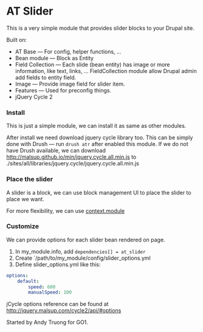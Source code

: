 AT Slider
===

This is a very simple module that provides slider blocks to your Drupal site.

Built on:

- AT Base — For config, helper functions, …
- Bean module — Block as Entity
- Field Collection — Each slide (bean entity) has image or more information, like
    text, links, … FieldCollection module allow Drupal admin add fields to entity
    field.
- Image — Provide image field for slider item.
- Features — Used for preconfig things.
- jQuery Cycle 2

### Install

This is just a simple module, we can install it as same as other modules.

After install we need download jquery cycle library too. This can be simply done
with Drush — run `drush atr` after enabled this module. If we do not have Drush
available, we can download http://malsup.github.io/min/jquery.cycle.all.min.js to
./sites/all/libraries/jquery.cycle/jquery.cycle.all.min.js

### Place the slider

A slider is a block, we can use block management UI to place the slider to place
we want.

For more flexibility, we can use [context.module](https://drupal.org/project/context)

### Customize

We can provide options for each slider bean rendered on page.

1. In my_module.info, add `dependencies[] = at_slider`
1. Create `/path/to/my_module/config/slider_options.yml
1. Define slider_options.yml like this:

```yaml
options:
    default:
        speed: 600
        manualSpeed: 100
```

jCycle options reference can be found at http://jquery.malsup.com/cycle2/api/#options

Started by Andy Truong for GO1.
